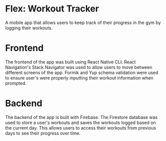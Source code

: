 # Flex: Workout Tracker
A mobile app that allows users to keep track of their progress in the gym by logging their workouts. 

# Frontend 
The frontend of the app was built using React Native CLI. React Navigation's Stack Navigator was used to allow users to move between different screens of the app. Formik and Yup schema validation were used to ensure user's were properly inputting their workout information when prompted. 

# Backend
The backend of the app is built with Firebase. The Firestore database was used to store a user's workouts and saves the workouts logged based on the current day. This allows users to access their workouts from previous days to see their progress over time. 
